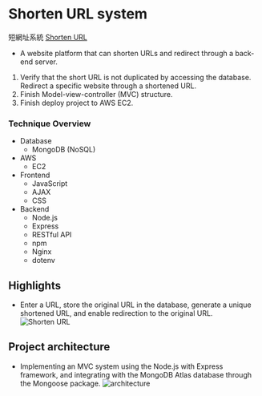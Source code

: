 # Shorten URL system
 短網址系統 [Shorten URL](http://54.206.62.215/)
- A website platform that can shorten URLs and redirect through a back-end server.
  
1. Verify that the short URL is not duplicated by accessing the database. Redirect a specific website through a shortened URL.
2. Finish Model-view-controller (MVC) structure.
3. Finish deploy project to AWS EC2.

### **Technique Overview**
- Database
    - MongoDB (NoSQL)
- AWS
    - EC2
- Frontend
    - JavaScript
    - AJAX
    - CSS
- Backend
    - Node.js
    - Express
    - RESTful API
    - npm
    - Nginx
    - dotenv


## Highlights
- Enter a URL, store the original URL in the database, generate a unique shortened URL, and enable redirection to the original URL.
  ![Shorten URL](https://github.com/wun-yu-lin/short_url_system/blob/main/demo/shortenURL.gif?raw=true)

  
## Project architecture
- Implementing an MVC system using the Node.js with Express framework, and integrating with the MongoDB Atlas database through the Mongoose package.
  ![architecture]()
